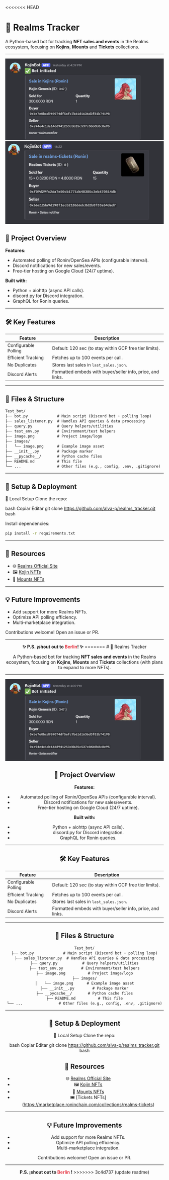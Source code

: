 <<<<<<< HEAD
# 🐉 Realms Tracker

A Python-based bot for tracking **NFT sales and events** in the Realms ecosystem, focusing on **Kojins**, **Mounts** and **Tickets** collections.

---


![Realms Tracker logo](images/image.png) 
![Tickets](images/image2.png)

## 📌 Project Overview

**Features:**
- Automated polling of Ronin/OpenSea APIs (configurable interval).
- Discord notifications for new sales/events.
- Free-tier hosting on Google Cloud (24/7 uptime).

**Built with:**
- Python + aiohttp (async API calls).
- discord.py for Discord integration.
- GraphQL for Ronin queries.

---

## 🛠️ Key Features

| Feature              | Description                                                                 |
|----------------------|-----------------------------------------------------------------------------|
| Configurable Polling | Default: 120 sec (to stay within GCP free tier limits).                     |
| Efficient Tracking   | Fetches up to 100 events per call.                                          |
| No Duplicates        | Stores last sales in `last_sales.json`.                                     |
| Discord Alerts       | Formatted embeds with buyer/seller info, price, and links.                  |

---

## 📂 Files & Structure

```
Test_bot/
├── bot.py             # Main script (Discord bot + polling loop)
├── sales_listener.py  # Handles API queries & data processing
├── query.py           # Query helpers/utilities
├── test_env.py        # Environment/test helpers
├── image.png          # Project image/logo
├── images/
│   └── image.png      # Example image asset
├── __init__.py        # Package marker
├── __pycache__/       # Python cache files
├── README.md          # This file
└── ...                # Other files (e.g., config, .env, .gitignore)
```

---

## 🚀 Setup & Deployment
🔧 Local Setup
Clone the repo:

bash
Copiar
Editar
git clone https://github.com/alva-p/realms_tracker.git
bash

Install dependencies:

```bash
pip install -r requirements.txt
```

---


## 🔗 Resources

- 🌐 [Realms Official Site](https://roninrealms.com/)
- 🖼️ [Kojin NFTs](https://marketplace.skymavis.com/collections/kojin)
- 🐴 [Mounts NFTs](https://marketplace.roninchain.com/collections/realmsmounts)

---

## 💡 Future Improvements

- Add support for more Realms NFTs.
- Optimize API polling efficiency.
- Multi-marketplace integration.

Contributions welcome! Open an issue or PR.

---

<div align="center">
	<strong>✨ P.S. ¡shout out to <span style="color:#e63946;">Berlin</span>! ✨</strong>
=======
# 🐉 Realms Tracker

A Python-based bot for tracking **NFT sales and events** in the Realms ecosystem, focusing on **Kojins**, **Mounts** and **Tickets** collections (with plans to expand to more NFTs).

---


![Realms Tracker logo](images/image.png)

## 📌 Project Overview

**Features:**
- Automated polling of Ronin/OpenSea APIs (configurable interval).
- Discord notifications for new sales/events.
- Free-tier hosting on Google Cloud (24/7 uptime).

**Built with:**
- Python + aiohttp (async API calls).
- discord.py for Discord integration.
- GraphQL for Ronin queries.

---

## 🛠️ Key Features

| Feature              | Description                                                                 |
|----------------------|-----------------------------------------------------------------------------|
| Configurable Polling | Default: 120 sec (to stay within GCP free tier limits).                     |
| Efficient Tracking   | Fetches up to 100 events per call.                                          |
| No Duplicates        | Stores last sales in `last_sales.json`.                                     |
| Discord Alerts       | Formatted embeds with buyer/seller info, price, and links.                  |

---

## 📂 Files & Structure

```
Test_bot/
├── bot.py             # Main script (Discord bot + polling loop)
├── sales_listener.py  # Handles API queries & data processing
├── query.py           # Query helpers/utilities
├── test_env.py        # Environment/test helpers
├── image.png          # Project image/logo
├── images/
│   └── image.png      # Example image asset
├── __init__.py        # Package marker
├── __pycache__/       # Python cache files
├── README.md          # This file
└── ...                # Other files (e.g., config, .env, .gitignore)
```

---

## 🚀 Setup & Deployment
🔧 Local Setup
Clone the repo:

bash
Copiar
Editar
git clone https://github.com/alva-p/realms_tracker.git
bash

## 🔗 Resources

- 🌐 [Realms Official Site](https://realms.game/)
- 🖼️ [Kojin NFTs](https://marketplace.skymavis.com/collections/kojin)
- 🐴 [Mounts NFTs](https://marketplace.roninchain.com/collections/realmsmounts)
- 🎟️ [Tickets NFTs] (https://marketplace.roninchain.com/collections/realms-tickets)

---

## 💡 Future Improvements

- Add support for more Realms NFTs.
- Optimize API polling efficiency.
- Multi-marketplace integration.

Contributions welcome! Open an issue or PR.

---

<div align="center">
	<strong> P.S. ¡shout out to <span style="color:#e63946;">Berlin </span>! </strong>
>>>>>>> 3c4d737 (update readme)
</div>
